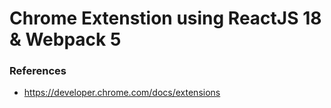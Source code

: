 # Chrome Extenstion using ReactJS 18 & Webpack 5

### References

- https://developer.chrome.com/docs/extensions
